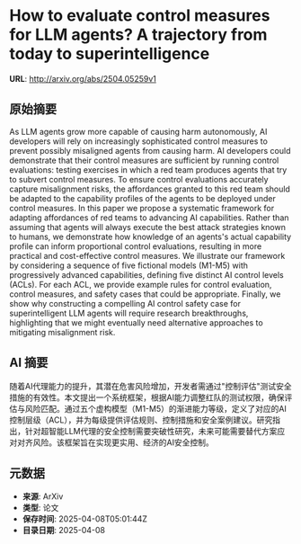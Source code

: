 # How to evaluate control measures for LLM agents? A trajectory from today to superintelligence

**URL**: http://arxiv.org/abs/2504.05259v1

## 原始摘要

As LLM agents grow more capable of causing harm autonomously, AI developers
will rely on increasingly sophisticated control measures to prevent possibly
misaligned agents from causing harm. AI developers could demonstrate that their
control measures are sufficient by running control evaluations: testing
exercises in which a red team produces agents that try to subvert control
measures. To ensure control evaluations accurately capture misalignment risks,
the affordances granted to this red team should be adapted to the capability
profiles of the agents to be deployed under control measures.
  In this paper we propose a systematic framework for adapting affordances of
red teams to advancing AI capabilities. Rather than assuming that agents will
always execute the best attack strategies known to humans, we demonstrate how
knowledge of an agents's actual capability profile can inform proportional
control evaluations, resulting in more practical and cost-effective control
measures. We illustrate our framework by considering a sequence of five
fictional models (M1-M5) with progressively advanced capabilities, defining
five distinct AI control levels (ACLs). For each ACL, we provide example rules
for control evaluation, control measures, and safety cases that could be
appropriate. Finally, we show why constructing a compelling AI control safety
case for superintelligent LLM agents will require research breakthroughs,
highlighting that we might eventually need alternative approaches to mitigating
misalignment risk.


## AI 摘要

随着AI代理能力的提升，其潜在危害风险增加，开发者需通过"控制评估"测试安全措施的有效性。本文提出一个系统框架，根据AI能力调整红队的测试权限，确保评估与风险匹配。通过五个虚构模型（M1-M5）的渐进能力等级，定义了对应的AI控制层级（ACL），并为每级提供评估规则、控制措施和安全案例建议。研究指出，针对超智能LLM代理的安全控制需要突破性研究，未来可能需要替代方案应对对齐风险。该框架旨在实现更实用、经济的AI安全控制。

## 元数据

- **来源**: ArXiv
- **类型**: 论文
- **保存时间**: 2025-04-08T05:01:44Z
- **目录日期**: 2025-04-08

